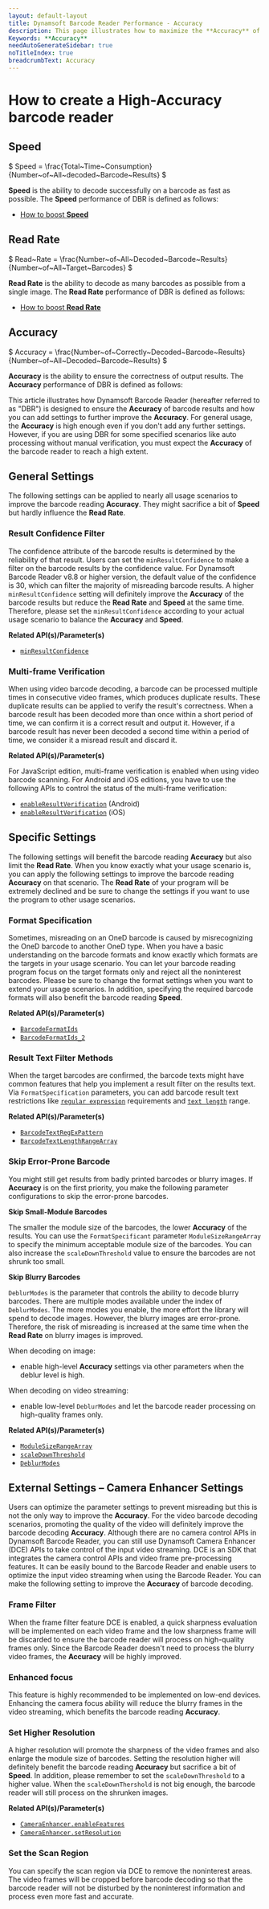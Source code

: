 ```yaml
---
layout: default-layout
title: Dynamsoft Barcode Reader Performance - Accuracy
description: This page illustrates how to maximize the **Accuracy** of Dynamsoft Barcode Reader
Keywords: **Accuracy**
needAutoGenerateSidebar: true
noTitleIndex: true
breadcrumbText: Accuracy
---
```


<script src="https://cdn.mathjax.org/mathjax/latest/MathJax.js?config=TeX-AMS-MML_HTMLorMML" type="text/javascript"></script>

<script type="text/x-mathjax-config">

    MathJax.Hub.Config({

        tex2jax: {

        skipTags: ['script', 'noscript', 'style', 'textarea', 'pre'],

        inlineMath: [['$','$']]

        }

    });

</script>

# How to create a High-Accuracy barcode reader

<div class="fold-panel-prefix"></div>

## Speed <i class="fa fa-caret-down"></i>

<div class="fold-panel-start"></div>

$ Speed = \frac{Total~Time~Consumption}{Number~of~All~decoded~Barcode~Results} $

**Speed** is the ability to decode successfully on a barcode as fast as possible. The **Speed** performance of DBR is defined as follows:

<div class="fold-panel-end"></div>

- [How to boost **Speed**](#speed.md)

<div class="fold-panel-prefix"></div>

## Read Rate <i class="fa fa-caret-down"></i>

<div class="fold-panel-start"></div>

$ Read~Rate = \frac{Number~of~All~Decoded~Barcode~Results}{Number~of~All~Target~Barcodes} $

**Read Rate** is the ability to decode as many barcodes as possible from a single image. The **Read Rate** performance of DBR is defined as follows:

<div class="fold-panel-end"></div>

- [How to boost **Read Rate**](#read-rate.md)

## Accuracy

$ Accuracy = \frac{Number~of~Correctly~Decoded~Barcode~Results}{Number~of~All~Decoded~Barcode~Results} $

**Accuracy** is the ability to ensure the correctness of output results. The **Accuracy** performance of DBR is defined as follows:

This article illustrates how Dynamsoft Barcode Reader (hereafter referred to as "DBR") is designed to ensure the **Accuracy** of barcode results and how you can add settings to further improve the **Accuracy**. For general usage, the **Accuracy** is high enough even if you don't add any further settings. However, if you are using DBR for some specified scenarios like auto processing without manual verification, you must expect the **Accuracy** of the barcode reader to reach a high extent.

<!--
The default parameter of Dynamsoft Barcode Reader is accurate enough for general usage scenarios. However, if you are using DBR for some specified scenarios, you can still add the following configurations to further improve the **Accuracy** of your barcode reading program.
-->

## General Settings

The following settings can be applied to nearly all usage scenarios to improve the barcode reading **Accuracy**. They might sacrifice a bit of **Speed** but hardly influence the **Read Rate**.

### Result Confidence Filter

The confidence attribute of the barcode results is determined by the reliability of that result. Users can set the `minResultConfidence` to make a filter on the barcode results by the confidence value. For Dynamsoft Barcode Reader v8.8 or higher version, the default value of the confidence is 30, which can filter the majority of misreading barcode results. A higher `minResultConfidence` setting will definitely improve the **Accuracy** of the barcode results but reduce the **Read Rate** and **Speed** at the same time. Therefore, please set the `minResultConfidence` according to your actual usage scenario to balance the **Accuracy** and **Speed**.

**Related API(s)/Parameter(s)**

- [`minResultConfidence`]({{site.parameters_reference}}min-result-confidence.html)

### Multi-frame Verification

When using video barcode decoding, a barcode can be processed multiple times in consecutive video frames, which produces duplicate results. These duplicate results can be applied to verify the result's correctness. When a barcode result has been decoded more than once within a short period of time, we can confirm it is a correct result and output it. However, if a barcode result has never been decoded a second time within a period of time, we consider it a misread result and discard it.

**Related API(s)/Parameter(s)**

For JavaScript edition, multi-frame verification is enabled when using video barcode scanning. For Android and iOS editions, you have to use the following APIs to control the status of the multi-frame verification:

- [`enableResultVerification`]({{site.android_api}}primary-result.html#enableresultverification) (Android)
- [`enableResultVerification`]({{site.oc_api}}primary-result.html#enableresultverification) (iOS)

## Specific Settings

The following settings will benefit the barcode reading **Accuracy** but also limit the **Read Rate**. When you know exactly what your usage scenario is, you can apply the following settings to improve the barcode reading **Accuracy** on that scenario. The **Read Rate** of your program will be extremely declined and be sure to change the settings if you want to use the program to other usage scenarios.

### Format Specification

Sometimes, misreading on an OneD barcode is caused by misrecognizing the OneD barcode to another OneD type. When you have a basic understanding on the barcode formats and know exactly which formats are the targets in your usage scenario. You can let your barcode reading program focus on the target formats only and reject all the noninterest barcodes. Please be sure to change the format settings when you want to extend your usage scenarios. In addition, specifying the required barcode formats will also benefit the barcode reading **Speed**.

**Related API(s)/Parameter(s)**

- [`BarcodeFormatIds`]({{site.parameters_reference}}barcode-format-ids.html)
- [`BarcodeFormatIds_2`]({{site.parameters_reference}}barcode-format-ids-2.html)

### Result Text Filter Methods

When the target barcodes are confirmed, the barcode texts might have common features that help you implement a result filter on the results text. Via `FormatSpecification` parameters, you can add barcode result text restrictions like [`regular expression`]({{site.parameters_reference}}barcode-text-regex-pattern.html) requirements and [`text length`]({{site.parameters_reference}}barcode-text-length-range-array.html) range.

**Related API(s)/Parameter(s)**

- [`BarcodeTextRegExPattern`]({{site.parameters_reference}}barcode-text-regex-pattern.html)
- [`BarcodeTextLengthRangeArray`]({{site.parameters_reference}}barcode-text-length-range-array.html)

### Skip Error-Prone Barcode

You might still get results from badly printed barcodes or blurry images. If **Accuracy** is on the first priority, you make the following parameter configurations to skip the error-prone barcodes.

**Skip Small-Module Barcodes**

The smaller the module size of the barcodes, the lower **Accuracy** of the results. You can use the `FormatSpecificant` parameter `ModuleSizeRangeArray` to specify the minimum acceptable module size of the barcodes. You can also increase the `scaleDownThreshold` value to ensure the barcodes are not shrunk too small.

**Skip Blurry Barcodes**

`DeblurModes` is the parameter that controls the ability to decode blurry barcodes. There are multiple modes available under the index of `DeblurModes`. The more modes you enable, the more effort the library will spend to decode images. However, the blurry images are error-prone. Therefore, the risk of misreading is increased at the same time when the **Read Rate** on blurry images is improved.

When decoding on image:

- enable high-level **Accuracy** settings via other parameters when the deblur level is high.

When decoding on video streaming:

- enable low-level `DeblurModes` and let the barcode reader processing on high-quality frames only.

**Related API(s)/Parameter(s)**

- [`ModuleSizeRangeArray`]({{site.parameters_reference}}module-size-range-array.html)
- [`scaleDownThreshold`]({{site.parameters_reference}}scale-down-threshold.html)
- [`DeblurModes`]({{site.parameters_reference}}deblur-modes.html)

<!--  - [`DeblurLevel`]({{site.parameters_reference}}deblur-level.html)

## Optional Settings

The following parameter settings do not have obvious effects but still benefit the barcode decoding **Accuracy**.

### Remove the Texture

`TextureDetectionModes` is designed for detecting and removing the texture on the image. When `TextureDetecttionModes` is set to `TDM_GENERAL_WIDTH_CONCENTRATION`, you can set the sensitivity level of texture detection. The value range is between 1 to 9 and the larger the value of this parameter, the more obvious the texture detection effect is.

If there exists texture area on the image, the `TextureDetectionModes` will definitely improve both the barcode decoding **Speed** and **Accuracy**. However, if there doesn't exist a texture area, the barcode decoding **Speed** will be declined.

### Filter out the Text

`TextFilterModes` is designed for filtering the text on the image. Set the `TextFilterModes` to `TFM_GENERAL_CONTOUR` to make the text filter. The text filter is also available for sensitivity level settings from 1 to 9. Please note, the text filter will have no effects when you are using localization modes `LM_CONNECTED_BLOCKS` and `LM_SCAN_DIRECTLY`.

If there exists a text area on the image, the `TextFilterModes` will definitely improve both the barcode decoding **Speed** and **Accuracy**. However, if there doesn't exist a text area, the barcode decoding **Speed** will be declined.

-->

## External Settings – Camera Enhancer Settings

Users can optimize the parameter settings to prevent misreading but this is not the only way to improve the **Accuracy**. For the video barcode decoding scenarios, promoting the quality of the video will definitely improve the barcode decoding **Accuracy**. Although there are no camera control APIs in Dynamsoft Barcode Reader, you can still use Dynamsoft Camera Enhancer (DCE) APIs to take control of the input video streaming. DCE is an SDK that integrates the camera control APIs and video frame pre-processing features. It can be easily bound to the Barcode Reader and enable users to optimize the input video streaming when using the Barcode Reader. You can make the following setting to improve the **Accuracy** of barcode decoding.

### Frame Filter

When the frame filter feature DCE is enabled, a quick sharpness evaluation will be implemented on each video frame and the low sharpness frame will be discarded to ensure the barcode reader will process on high-quality frames only. Since the Barcode Reader doesn't need to process the blurry video frames, the **Accuracy** will be highly improved.

### Enhanced focus

This feature is highly recommended to be implemented on low-end devices. Enhancing the camera focus ability will reduce the blurry frames in the video streaming, which benefits the barcode reading **Accuracy**.

### Set Higher Resolution

A higher resolution will promote the sharpness of the video frames and also enlarge the module size of barcodes. Setting the resolution higher will definitely benefit the barcode reading **Accuracy** but sacrifice a bit of **Speed**. In addition, please remember to set the `scaleDownThreshold` to a higher value. When the `scaleDownThershold` is not big enough, the barcode reader will still process on the shrunken images.

**Related API(s)/Parameter(s)**

- <a href="https://www.dynamsoft.com/camera-enhancer/docs/programming/android/primary-api/camera-enhancer.html?ver=latest#enablefeatures" target="_blank">`CameraEnhancer.enableFeatures`</a>
- <a href="https://www.dynamsoft.com/camera-enhancer/docs/programming/android/primary-api/camera-enhancer.html?ver=latest#setresolution" target="_blank">`CameraEnhancer.setResolution`</a>

### Set the Scan Region

You can specify the scan region via DCE to remove the noninterest areas. The video frames will be cropped before barcode decoding so that the barcode reader will not be disturbed by the noninterest information and process even more fast and accurate.
